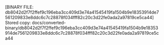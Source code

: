 [BINARY FILE: db8042d2f7f2ffef9c196eba3cc409d3e74a41545419fa1504b9e18353914de7561209833e8ddc6c7c28878f034fff82c20c3d22fe0ada2a97819ce5ca44]
Stored copy: docs/converted-binary/db8042d2f7f2ffef9c196eba3cc409d3e74a41545419fa1504b9e18353914de7561209833e8ddc6c7c28878f034fff82c20c3d22fe0ada2a97819ce5ca44
